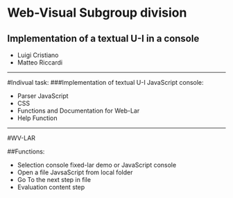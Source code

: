 # Web-Visual Subgroup division
## Implementation of a textual U-I in a console

- Luigi Cristiano
- Matteo Riccardi

- - - 

#Indivual task:
###Implementation of textual U-I JavaScript console:
- Parser JavaScript
- CSS
- Functions and Documentation for Web-Lar
- Help Function

 - - -

 #WV-LAR

 ##Functions:
 - Selection console fixed-lar demo or JavaScript console
 - Open a file JavsaScript from local folder
 - Go To the next step in file
 - Evaluation content step
